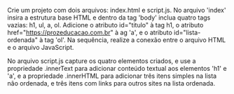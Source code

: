 Crie um projeto com dois arquivos: index.html e script.js. No arquivo 'index' insira a estrutura base HTML e dentro da tag 'body' 
inclua quatro tags vazias: h1, ul, a, ol. Adicione o atributo id="titulo" à tag h1, o atributo href="https://prozeducacao.com.br" à 
ag 'a', e o atributo id="lista-ordenada" à tag 'ol'. Na sequência, realize a conexão entre o arquivo HTML e o arquivo JavaScript.

No arquivo script.js capture os quatro elementos criados, e use a propriedade .innerText para adicionar conteúdo textual aos elementos 
'h1' e 'a', e a propriedade .innerHTML para adicionar três itens simples na lista não ordenada, e três itens com links para outros sites na lista ordenada.  

